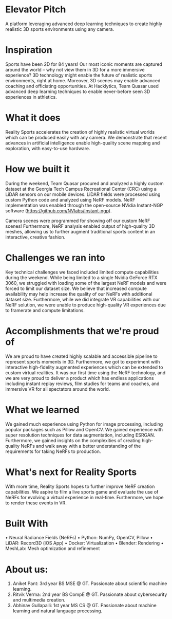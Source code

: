 # Elevator Pitch

A platform leveraging advanced deep learning techniques to create highly realistic 3D sports environments using any camera.

# Inspiration

Sports have been 2D for 84 years! Our most iconic moments are captured around the world – why not view them in 3D for a more immersive experience? 3D technology might enable the future of realistic sports environments, right at home. Moreover, 3D scenes may enable advanced coaching and officiating opportunities. At Hacklytics, Team Quasar used advanced deep learning techniques to enable never-before seen 3D experiences in athletics.

# What it does

Reality Sports accelerates the creation of highly realistic virtual worlds which can be produced easily with any camera. We demonstrate that recent advances in artificial intelligence enable high-quality scene mapping and exploration, with easy-to-use hardware. 

# How we built it

During the weekend, Team Quasar procured and analyzed a highly custom dataset at the Georgia Tech Campus Recreational Center (CRC) using a LiDAR sensors on our mobile devices. LiDAR fields were processed using custom Python code and analyzed using NeRF models. NeRF implementation was enabled through the open-source NVidia Instant-NGP software (https://github.com/NVlabs/instant-ngp). 

Camera scenes were programmed for showing off our custom NeRF scenes! Furthermore, NeRF analysis enabled output of high-quality 3D meshes, allowing us to further augment traditional sports content in an interactive, creative fashion. 

# Challenges we ran into

Key technical challenges we faced included limited compute capabilities during the weekend. While being limited to a single Nvidia GeForce RTX 3060, we struggled with loading some of the largest NeRF models and were forced to limit our dataset size. We believe that increased compute availability may help increase the quality of our NeRFs with additional dataset size. Furthermore, while we did integrate VR capabilities with our NeRF solution, we were unable to produce high-quality VR experiences due to framerate and compute limitations. 

# Accomplishments that we're proud of

We are proud to have created highly scalable and accessible pipeline to represent sports moments in 3D. Furthermore, we got to experiment with interactive high-fidelity augmented experiences which can be extended to custom virtual realities. It was our first time using the NeRF technology, and we are very proud to deliver a product which has endless applications including instant replay reviews, film studies for teams and coaches, and immersive VR for all spectators around the world.

# What we learned

We gained much experience using Python for image processing, including popular packages such as Pillow and OpenCV. We gained experience with super resolution techniques for data augmentation, including ESRGAN. Furthermore, we gained insights on the complexities of creating high-quality NeRFs and walk away with a better understanding of the requirements for taking NeRFs to production. 

# What's next for Reality Sports

With more time, Reality Sports hopes to further improve NeRF creation capabilities. We aspire to film a live sports game and evaluate the use of NeRFs for evolving a virtual experience in real-time. Furthermore, we hope to render these events in VR.  

# Built With
•	Neural Radiance Fields (NeRFs)
•	Python: NumPy, OpenCV, Pillow
•	LiDAR: Record3D (iOS App)
•	Docker: Virtualization
•	Blender: Rendering
•	MeshLab: Mesh optimization and refinement


# About us:
1. Aniket Pant: 3rd year BS MSE @ GT. Passionate about scientific machine learning.
2. Ritvik Verma: 2nd year BS CompE @ GT. Passionate about cybersecurity and multimedia creation.
3. Abhinav Gullapalli: 1st year MS CS @ GT. Passionate about machine learning and natural language processing. 
